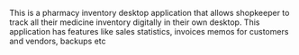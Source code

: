This is a pharmacy inventory desktop application that allows shopkeeper to track all their medicine inventory digitally in their own desktop.
This application has features like sales statistics, invoices memos for customers and vendors, backups etc

